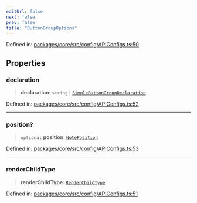 ```yaml
---
editUrl: false
next: false
prev: false
title: "ButtonGroupOptions"
---
```


Defined in: [packages/core/src/config/APIConfigs.ts:50](https://github.com/mProjectsCode/obsidian-meta-bind-plugin/blob/43804cae2c305431d6768245a6348f2ee7f14fca/packages/core/src/config/APIConfigs.ts#L50)

## Properties

### declaration

> **declaration**: `string` \| [`SimpleButtonGroupDeclaration`](/obsidian-meta-bind-plugin-docs/api/interfaces/simplebuttongroupdeclaration/)

Defined in: [packages/core/src/config/APIConfigs.ts:52](https://github.com/mProjectsCode/obsidian-meta-bind-plugin/blob/43804cae2c305431d6768245a6348f2ee7f14fca/packages/core/src/config/APIConfigs.ts#L52)

***

### position?

> `optional` **position**: [`NotePosition`](/obsidian-meta-bind-plugin-docs/api/classes/noteposition/)

Defined in: [packages/core/src/config/APIConfigs.ts:53](https://github.com/mProjectsCode/obsidian-meta-bind-plugin/blob/43804cae2c305431d6768245a6348f2ee7f14fca/packages/core/src/config/APIConfigs.ts#L53)

***

### renderChildType

> **renderChildType**: [`RenderChildType`](/obsidian-meta-bind-plugin-docs/api/enumerations/renderchildtype/)

Defined in: [packages/core/src/config/APIConfigs.ts:51](https://github.com/mProjectsCode/obsidian-meta-bind-plugin/blob/43804cae2c305431d6768245a6348f2ee7f14fca/packages/core/src/config/APIConfigs.ts#L51)
